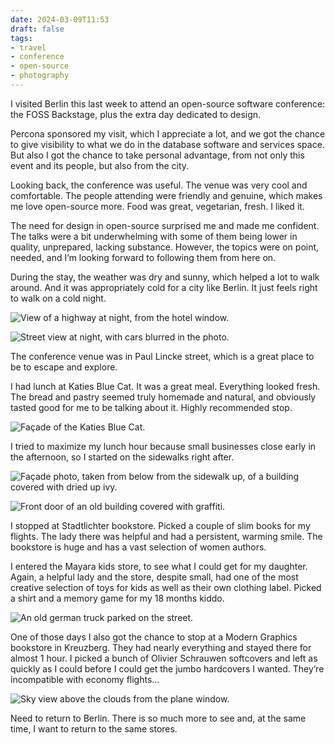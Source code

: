 ```yaml
---
date: 2024-03-09T11:53
draft: false
tags:
- travel
- conference
- open-source
- photography
---
```


I visited Berlin this last week to attend an open-source software conference: the FOSS Backstage, plus the extra day dedicated to design.

Percona sponsored my visit, which I appreciate a lot, and we got the chance to give visibility to what we do in the database software and services space. But also I got the chance to take personal advantage, from not only this event and its people, but also from the city.

Looking back, the conference was useful. The venue was very cool and comfortable. The people attending were friendly and genuine, which makes me love open-source more. Food was great, vegetarian, fresh. I liked it. 

The need for design in open-source surprised me and made me confident. The talks were a bit underwhelming with some of them being lower in quality, unprepared, lacking substance. However, the topics were on point, needed, and I’m looking forward to following them from here on.

During the stay, the weather was dry and sunny, which helped a lot to walk around. And it was appropriately cold for a city like Berlin. It just feels right to walk on a cold night.

![View of a highway at night, from the hotel window.](../attachment/vsc-paste/2024030911-240309224308.jpeg)

![Street view at night, with cars blurred in the photo.](../attachment/vsc-paste/2024030911-240309224338.jpeg)

The conference venue was in Paul Lincke street, which is a great place to be to escape and explore.

I had lunch at Katies Blue Cat. It was a great meal. Everything looked fresh. The bread and pastry seemed truly homemade and natural, and obviously tasted good for me to be talking about it. Highly recommended stop.

![Façade of the Katies Blue Cat.](../attachment/vsc-paste/2024030911-240309224756.jpeg)

I tried to maximize my lunch hour because small businesses close early in the afternoon, so I started on the sidewalks right after.

![Façade photo, taken from below from the sidewalk up, of a building covered with dried up ivy.](../attachment/vsc-paste/2024030911-240309225955.jpeg)

![Front door of an old building covered with graffiti.](../attachment/vsc-paste/2024030911-240309230017.jpeg)

I stopped at Stadtlichter bookstore. Picked a couple of slim books for my flights. The lady there was helpful and had a persistent, warming smile. The bookstore is huge and has a vast selection of women authors.

I entered the Mayara kids store, to see what I could get for my daughter. Again, a helpful lady and the store, despite small, had one of the most creative selection of toys for kids as well as their own clothing label. Picked a shirt and a memory game for my 18 months kiddo.

![An old german truck parked on the street.](../attachment/vsc-paste/2024030911-240309230054.jpeg)

One of those days I also got the chance to stop at a Modern Graphics bookstore in Kreuzberg. They had nearly everything and stayed there for almost 1 hour. I picked a bunch of Olivier Schrauwen softcovers and left as quickly as I could before I could get the jumbo hardcovers I wanted. They’re incompatible with economy flights…

![Sky view above the clouds from the plane window.](../attachment/vsc-paste/2024030911-240309230140.jpeg)

Need to return to Berlin. There is so much more to see and, at the same time, I want to return to the same stores.